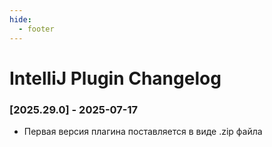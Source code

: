 ```yaml
---
hide:
  - footer
---
```


# IntelliJ Plugin Changelog

### [2025.29.0] - 2025-07-17

- Первая версия плагина поставляется в виде .zip файла
